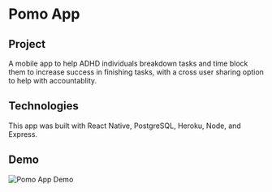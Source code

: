 # Pomo App

## Project
A mobile app to help ADHD individuals breakdown tasks and time block them to increase success in finishing tasks, with a cross user sharing option to help with accountablity. 

## Technologies 
This app was built with React Native, PostgreSQL, Heroku, Node, and Express. 

## Demo
![Pomo App Demo](https://i.imgur.com/2gqem1Y.gif)
